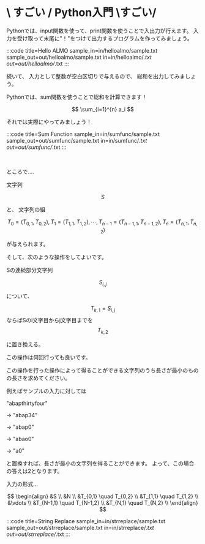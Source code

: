 # \ すごい / Python入門 \すごい/

Pythonでは、input関数を使って、print関数を使うことで入出力が行えます。
入力を受け取って末尾に"！"をつけて出力するプログラムを作ってみましょう。

:::code
title=Hello ALMO
sample_in=in/helloalmo/sample.txt
sample_out=out/helloalmo/sample.txt
in=in/helloalmo/*.txt
out=out/helloalmo/*.txt
:::


続いて、
入力として整数が空白区切りで与えるので、
総和を出力してみましょう。

Pythonでは、sum関数を使うことで総和を計算できます！

$$
\sum_{i=1}^{n} a_i
$$

それでは実際にやってみましょう！

:::code
title=Sum Function
sample_in=in/sumfunc/sample.txt
sample_out=out/sumfunc/sample.txt
in=in/sumfunc/*.txt
out=out/sumfunc/*.txt
:::

<br>




ところで....


文字列

$$
S
$$

と、
文字列の組

$$
T_0 = (T_{0,1}, T_{0,2}), T_1 = (T_{1,1}, T_{1,2}), \cdots,
T_{n-1} = (T_{n-1,1}, T_{n-1,2}), T_n = (T_{n,1}, T_{n,2})
$$

が与えられます。

そして、次のような操作をしてよいです。

Sの連続部分文字列

$$
S_{i,j} 
$$

について、

$$
T_{k,1} = S_{i,j}
$$
ならばSのi文字目からj文字目までを
$$
T_{k,2}
$$

に置き換える。


この操作は何回行っても良いです。

この操作を行った操作によって得ることができる文字列のうち長さが最小のものの長さを求めてください。

例えばサンプルの入力に対しては

"abapthirtyfour" 

→ "abap34"

→ "abap0"

→ "abao0"

→ "a0"

と置換すれば、長さが最小の文字列を得ることができます。
よって、この場合の答えは2となります。

入力の形式...

$$
\begin{align}
&S \\
&N \\
&T_{0,1} \quad T_{0,2} \\
&T_{1,1} \quad T_{1,2} \\
&\vdots \\
&T_{N-1,1} \quad T_{N-1,2} \\
&T_{N,1} \quad T_{N,2} \\
\end{align}
$$



:::code
title=String Replace
sample_in=in/strreplace/sample.txt
sample_out=out/strreplace/sample.txt
in=in/strreplace/*.txt
out=out/strreplace/*.txt
:::

